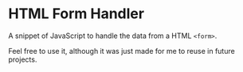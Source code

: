 # HTML Form Handler

A snippet of JavaScript to handle the data from a HTML `<form>`.

Feel free to use it, although it was just made for me to reuse in future projects.
